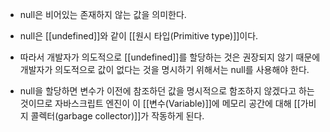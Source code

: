 - null은 비어있는 존재하지 않는 값을 의미한다.

- null은 [[undefined]]와 같이 [[원시 타입(Primitive type)]]이다.

- 따라서 개발자가 의도적으로 [[undefined]]를 할당하는 것은 권장되지 않기 때문에 개발자가 의도적으로 값이 없다는 것을 명시하기 위해서는 null를 사용해야 한다.

- null을 할당하면 변수가 이전에 참조하던 값을 명시적으로 함조하지 않겠다고 하는 것이므로 자바스크립트 엔진이 이 [[변수(Variable)]]에 메모리 공간에 대해 [[가비지 콜렉터(garbage collector)]]가 작동하게 된다.